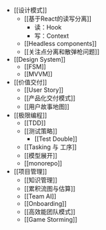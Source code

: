 - [[设计模式]]
	- [[基于React的读写分离]]
		- 读：Hook
		- 写：Context
	- [[Headless components]]
	- [[关注点分离和散弹枪问题]]
- [[Design System]]
	- [[FSM]]
	- [[MVVM]]
- [[价值交付]]
	- [[User Story]]
	- [[产品化交付模式]]
	- [[用户故事地图]]
- [[极限编程]]
	- [[TDD]]
	- [[测试策略]]
		- [[Test Double]]
	- [[Tasking 与 工序]]
	- [[模型展开]]
	- [[monorepo]]
- [[项目管理]]
	- [[知识管理]]
	- [[累积流图与估算]]
	- [[Team AI]]
	- [[Onboarding]]
	- [[高效能团队模式]]
	- [[Game Storming]]